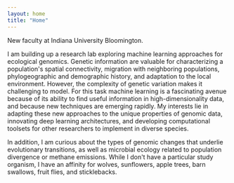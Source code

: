 ```yaml
---
layout: home
title: "Home"
---
```


New faculty at Indiana University Bloomington.

I am building up a research lab exploring machine learning approaches for ecological genomics.
Genetic information are valuable for characterizing a population's spatial connectivity, migration with neighboring populations, phylogeographic and demographic history, and adaptation to the local environment. However, the complexity of genetic variation makes it challenging to model. For this task machine learning is a fascinating avenue because of its ability to find useful information in high-dimensionality data, and because new techniques are emerging rapidly. My interests lie in adapting these new approaches to the unique properties of genomic data, innovating deep learning architectures, and developing computational toolsets for other researchers to implement in diverse species.

In addition, I am curious about the types of genomic changes that underlie evolutionary transitions, as well as microbial ecology related to population divergence or methane emissions. While I don't have a particular study organism, I have an affinity for wolves, sunflowers, apple trees, barn swallows, fruit flies, and sticklebacks.





